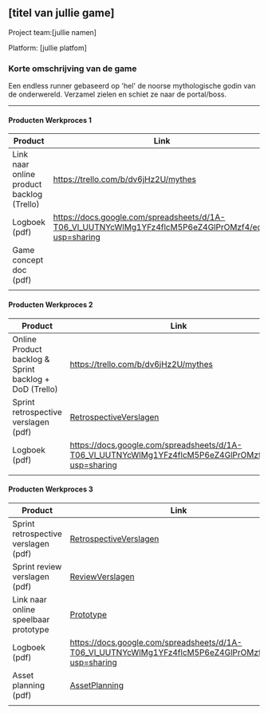 ## [titel van jullie game]
Project team:[jullie namen]

Platform:
[jullie platfom]

### Korte omschrijving van de game
Een endless runner gebaseerd op 'hel' de noorse mythologische godin van de onderwereld. Verzamel zielen en schiet ze naar de portal/boss.

---
#### Producten Werkproces 1
| Product  | Link |
| ------ |  ------ |
| Link naar online product backlog (Trello) | https://trello.com/b/dv6jHz2U/mythes
| Logboek (pdf)                             | https://docs.google.com/spreadsheets/d/1A-T06_Vl_UUTNYcWlMg1YFz4flcM5P6eZ4GlPrOMzf4/edit?usp=sharing
| Game concept doc (pdf)                    | 
|<img width=500/>|<img width=300/>|
   
#### Producten Werkproces 2
| Product  | Link |
| ------ |  ------ |
| Online Product backlog & Sprint backlog + DoD (Trello)    | https://trello.com/b/dv6jHz2U/mythes
| Sprint retrospective verslagen (pdf)                      | [RetrospectiveVerslagen]
| Logboek (pdf)                                             | https://docs.google.com/spreadsheets/d/1A-T06_Vl_UUTNYcWlMg1YFz4flcM5P6eZ4GlPrOMzf4/edit?usp=sharing
|<img width=500/>|<img width=300/>|
   
#### Producten Werkproces 3
| Product  | Link |
| ------ |  ------ |                      
| Sprint retrospective verslagen (pdf)  | [RetrospectiveVerslagen]
| Sprint review verslagen (pdf)         | [ReviewVerslagen]
| Link naar online speelbaar prototype  | [Prototype]
| Logboek (pdf)                         | https://docs.google.com/spreadsheets/d/1A-T06_Vl_UUTNYcWlMg1YFz4flcM5P6eZ4GlPrOMzf4/edit?usp=sharing
| Asset planning (pdf)                  | [AssetPlanning]
|<img width=500/>|<img width=300/>|

   [Backlog]: <https://trello.com/b/dv6jHz2U/mythes>
   [Logboek]: <https://docs.google.com/spreadsheets/d/1A-T06_Vl_UUTNYcWlMg1YFz4flcM5P6eZ4GlPrOMzf4/edit?usp=sharing>
   [GameDesignDoc]: <https://github.com/BerendWeij/agp_inlever_template/blob/master/producten/GameDesignDoc.pdf>
   [RetrospectiveVerslagen]: <https://github.com/BerendWeij/agp_inlever_template/blob/master/producten/RetrospectiveVerslagen.pdf>
   [ReviewVerslagen]: <https://github.com/BerendWeij/agp_inlever_template/blob/master/producten/ReviewVerslagen.pdf>
   [Prototype]: <http://24916.hosts.ma-cloud.nl/bewijzenmap/periode1.1/Game/NiflHeim/index.html>
   [AssetPlanning]: <https://github.com/BerendWeij/agp_inlever_template/blob/master/producten/AssetPlanning.pdf>
   
